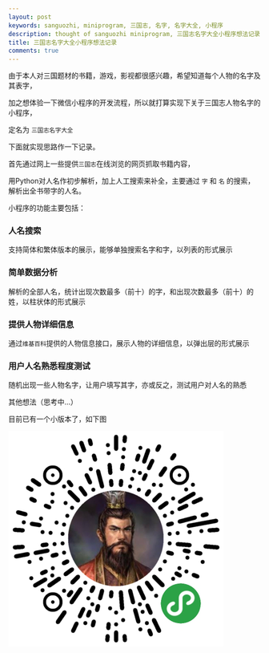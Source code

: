 ```yaml
---
layout: post
keywords: sanguozhi, miniprogram, 三国志, 名字, 名字大全, 小程序
description: thought of sanguozhi miniprogram, 三国志名字大全小程序想法记录
title: 三国志名字大全小程序想法记录
comments: true
---
```


由于本人对三国题材的书籍，游戏，影视都很感兴趣，希望知道每个人物的名字及其表字，

加之想体验一下微信小程序的开发流程，所以就打算实现下关于三国志人物名字的小程序，

定名为 `三国志名字大全`

下面就实现思路作一下记录。

首先通过网上一些提供`三国志`在线浏览的网页抓取书籍内容，

用Python对人名作初步解析，加上人工搜索来补全，主要通过 `字` 和 `名` 的搜索，解析出全书带字的人名。

小程序的功能主要包括：

### 人名搜索

支持简体和繁体版本的展示，能够单独搜索名字和字，以列表的形式展示

### 简单数据分析

解析的全部人名，统计出现次数最多（前十）的字，和出现次数最多（前十）的姓，以柱状体的形式展示

### 提供人物详细信息

通过`维基百科`提供的人物信息接口，展示人物的详细信息，以弹出层的形式展示

### 用户人名熟悉程度测试

随机出现一些人物名字，让用户填写其字，亦或反之，测试用户对人名的熟悉

其他想法（思考中...）

目前已有一个小版本了，如下图

![三国志名字大全](/assets/img/2018-05-05/sanguozhi.png)
